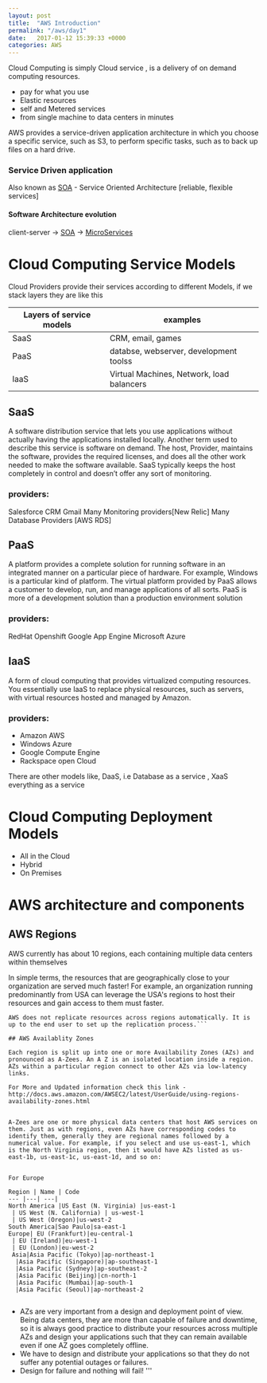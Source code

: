 ```yaml
---
layout: post
title:  "AWS Introduction"
permalink: "/aws/day1"
date:   2017-01-12 15:39:33 +0000
categories: AWS
---
```

Cloud Computing is simply Cloud service , is a delivery of on demand computing resources.

- pay for what you use
- Elastic resources
- self and Metered services
- from single machine to data centers in minutes

AWS provides a service-driven application architecture in which you choose a specific service, such as S3, to perform specific tasks, such as to back up files on a hard drive.

### Service Driven application
Also known as [SOA] - Service Oriented Architecture [reliable, flexible services]


#### Software Architecture evolution

client-server -> [SOA] -> [MicroServices]

# Cloud Computing Service Models

Cloud Providers provide their services according to different Models, if we stack layers they are like this



Layers of service models | examples
--- |---|
SaaS |CRM, email, games
PaaS | databse, webserver, development toolss
IaaS | Virtual Machines, Network, load balancers


## SaaS
A software distribution service that lets you use applications without actually having the applications installed locally. Another term used to describe this service is software on demand. The host, Provider, maintains the software, provides the required licenses, and does all the other work needed to make the software available.
SaaS typically keeps the host completely in control and doesn’t offer any sort of monitoring.

### providers:
Salesforce CRM
Gmail
Many Monitoring providers[New Relic]
Many Database Providers [AWS RDS]

## PaaS
A platform provides a complete solution for running software in an integrated manner on a particular piece of hardware. For example, Windows is a particular kind of platform. The virtual platform provided by PaaS allows a customer to develop, run, and manage applications of all sorts.
PaaS is more of a development solution than a production environment solution

### providers:
RedHat Openshift
Google App Engine
Microsoft Azure


## IaaS
A form of cloud computing that provides virtualized computing resources. You essentially use IaaS to replace physical resources, such as servers, with virtual resources hosted and managed by Amazon.

### providers:
- Amazon AWS
- Windows Azure
- Google Compute Engine
- Rackspace open Cloud



There are other models like,  DaaS, i.e Database as a service , XaaS everything as a service

# Cloud Computing Deployment Models

- All in the Cloud
- Hybrid
- On Premises

# AWS architecture and components

## AWS Regions
AWS currently has about 10 regions, each containing multiple data centers within themselves

In simple terms, the resources that are geographically close to your organization are served much faster! For example, an organization running predominantly from USA can leverage the USA's regions to host their resources and gain access to them must faster.

```
AWS does not replicate resources across regions automatically. It is up to the end user to set up the replication process.```

## AWS Availablity Zones

Each region is split up into one or more Availability Zones (AZs) and pronounced as A-Zees. An A Z is an isolated location inside a region. AZs within a particular region connect to other AZs via low-latency links.

For More and Updated information check this link -
http://docs.aws.amazon.com/AWSEC2/latest/UserGuide/using-regions-availability-zones.html


A-Zees are one or more physical data centers that host AWS services on them. Just as with regions, even AZs have corresponding codes to identify them, generally they are regional names followed by a numerical value. For example, if you select and use us-east-1, which is the North Virginia region, then it would have AZs listed as us-east-1b, us-east-1c, us-east-1d, and so on:


For Europe

Region | Name | Code
--- |---| ---|
North America |US East (N. Virginia) |us-east-1
 | US West (N. California) | us-west-1
 | US West (Oregon)|us-west-2
South America|Sao Paulo|sa-east-1
Europe| EU (Frankfurt)|eu-central-1
 | EU (Ireland)|eu-west-1
 | EU (London)|eu-west-2
 Asia|Asia Pacific (Tokyo)|ap-northeast-1
  |Asia Pacific (Singapore)|ap-southeast-1
  |Asia Pacific (Sydney)|ap-southeast-2
  |Asia Pacific (Beijing)|cn-north-1
  |Asia Pacific (Mumbai)|ap-south-1
  |Asia Pacific (Seoul)|ap-northeast-2


```
- AZs are very important from a design and deployment point of view. Being data centers, they are more than capable of failure and downtime, so it is always good practice to distribute your resources across multiple AZs and design your applications such that they can remain available even if one AZ goes completely offline.
- We have to design and distribute your applications so that they do not suffer any potential outages or failures.
-  Design for failure and nothing will fail!
'''

[SOA]:https://en.wikipedia.org/wiki/Service-oriented_architecture
[MicroServices]:http://satishgummadelli.github.io/microservices/principles
